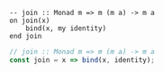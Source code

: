 ```applescript
-- join :: Monad m => m (m a) -> m a
on join(x)
    bind(x, my identity)
end join
```

```js
// join :: Monad m => m (m a) -> m a
const join = x => bind(x, identity);
```
